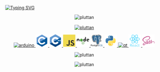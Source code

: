 <a href="https://git.io/typing-svg"><img src="https://readme-typing-svg.demolab.com?font=Fira+Code+Nerd&weight=500&size=40&duration=3000&pause=1&color=7287FD&center=true&vCenter=true&multiline=true&repeat=false&random=false&width=1000&height=120&lines=%E1%9D%A2%E3%85%A4%E3%85%A4%E3%85%A4%E2%84%8D%F0%9D%95%96%F0%9D%95%AA%2C%E3%85%A4%F0%9D%95%80+%F0%9D%95%92%F0%9D%95%9E+%F0%9D%94%AD%F0%9D%94%A9%F0%9D%94%B2%F0%9D%94%B1%F0%9D%94%B1%F0%9D%94%9E%F0%9D%94%AB%E3%85%A4%E3%85%A4%E3%85%A4%E1%9D%A2;+%E1%9D%A2%E3%85%A4%F0%9D%95%8A%F0%9D%95%A5%F0%9D%95%A6%F0%9D%95%95%F0%9D%95%96%F0%9D%95%9F%F0%9D%95%A5%E3%85%A4%F0%9D%95%92%F0%9D%95%9F%F0%9D%95%95%E3%85%A4%F0%9D%95%A1%F0%9D%95%A3%F0%9D%95%A0%F0%9D%95%98%F0%9D%95%A3%F0%9D%95%92%F0%9D%95%9E%F0%9D%95%9E%F0%9D%95%96%F0%9D%95%A3%E3%85%A4%E1%9D%A2" alt="Typing SVG" /></a>
<p align="center"> <img src="https://komarev.com/ghpvc/?username=pluttan&label=Profile%20views&color=0e75b6&style=flat" alt="pluttan" /> </p>
<p align="center">
<a href="https://www.leetcode.com/pluttan" target="blank"><img align="center" src="https://raw.githubusercontent.com/rahuldkjain/github-profile-readme-generator/master/src/images/icons/Social/leet-code.svg" alt="pluttan" height="30" width="40" /></a>
</p>
<p align="center"> <a href="https://www.arduino.cc/" target="_blank" rel="noreferrer"> <img src="https://cdn.worldvectorlogo.com/logos/arduino-1.svg" alt="arduino" width="40" height="40"/> </a> <a href="https://www.cprogramming.com/" target="_blank" rel="noreferrer"> <img src="https://raw.githubusercontent.com/devicons/devicon/master/icons/c/c-original.svg" alt="c" width="40" height="40"/> </a> <a href="https://www.w3schools.com/cpp/" target="_blank" rel="noreferrer"> <img src="https://raw.githubusercontent.com/devicons/devicon/master/icons/cplusplus/cplusplus-original.svg" alt="cplusplus" width="40" height="40"/> </a> <a href="https://developer.mozilla.org/en-US/docs/Web/JavaScript" target="_blank" rel="noreferrer"> <img src="https://raw.githubusercontent.com/devicons/devicon/master/icons/javascript/javascript-original.svg" alt="javascript" width="40" height="40"/> </a> <a href="https://nodejs.org" target="_blank" rel="noreferrer"> <img src="https://raw.githubusercontent.com/devicons/devicon/master/icons/nodejs/nodejs-original-wordmark.svg" alt="nodejs" width="40" height="40"/> </a> <a href="https://www.postgresql.org" target="_blank" rel="noreferrer"> <img src="https://raw.githubusercontent.com/devicons/devicon/master/icons/postgresql/postgresql-original-wordmark.svg" alt="postgresql" width="40" height="40"/> </a> <a href="https://www.python.org" target="_blank" rel="noreferrer"> <img src="https://raw.githubusercontent.com/devicons/devicon/master/icons/python/python-original.svg" alt="python" width="40" height="40"/> </a> <a href="https://www.qt.io/" target="_blank" rel="noreferrer"> <img src="https://upload.wikimedia.org/wikipedia/commons/0/0b/Qt_logo_2016.svg" alt="qt" width="40" height="40"/> </a> <a href="https://reactjs.org/" target="_blank" rel="noreferrer"> <img src="https://raw.githubusercontent.com/devicons/devicon/master/icons/react/react-original-wordmark.svg" alt="react" width="40" height="40"/> </a> <a href="https://sass-lang.com" target="_blank" rel="noreferrer"> <img src="https://raw.githubusercontent.com/devicons/devicon/master/icons/sass/sass-original.svg" alt="sass" width="40" height="40"/> </a> </p>
<p align="center"><img src="https://github-profile-trophy.vercel.app/?username=pluttan&row=2&column=3&theme=nord" alt="pluttan" /></p>
<p align="center"><img src="https://github-readme-stats.vercel.app/api/top-langs/?username=pluttan&hide=Rich%20Text%20Format,TeX,Makefile,Cmake,QML&layout=compact&langs_count=8&locale=en&show_icons=true&theme=nord" alt="pluttan" /></p>
<!--
<p><img align="left" src="https://github-readme-stats.vercel.app/api/top-langs?username=pluttan&show_icons=true&locale=en&layout=compact" alt="pluttan" /></p>
<p>&nbsp;<img align="center" src="https://github-readme-stats.vercel.app/api?username=pluttan&show_icons=true&locale=en" alt="pluttan" /></p>
<p><img align="center" src="https://github-readme-streak-stats.herokuapp.com/?user=pluttan&" alt="pluttan" /></p>
-->
